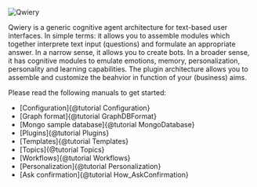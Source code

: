 
![Qwiery](http://www.qwiery.com/QwieryLogoSmall.png)

Qwiery is a generic cognitive agent architecture for text-based user interfaces. In simple terms: it allows you to assemble modules which together interprete text input (questions) and formulate an appropriate answer. In a narrow sense, it allows you to create bots. In a broader sense, it has cognitive modules to emulate emotions, memory, personalization, personality and learning capabilities. The plugin architecture allows you to assemble and customize the beahvior in function of your (business) aims.



Please read the following manuals to get started:

- [Configuration]{@tutorial Configuration}
- [Graph format]{@tutorial GraphDBFormat}
- [Mongo sample database]{@tutorial MongoDatabase}
- [Plugins]{@tutorial Plugins}
- [Templates]{@tutorial Templates}
- [Topics]{@tutorial Topics}
- [Workflows]{@tutorial Workflows}
- [Personalization]{@tutorial Personalization}
- [Ask confirmation]{@tutorial How_AskConfirmation}
